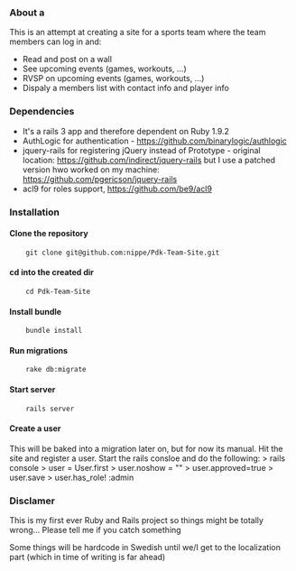 ### About a
This is an attempt at creating a site for a sports team where the team members can log in and:
* Read and post on a wall
* See upcoming events (games, workouts, ...)
* RVSP on upcoming events (games, workouts, ...)
* Dispaly a members list with contact info and player info


### Dependencies
* It's a rails 3 app and therefore dependent on Ruby 1.9.2
* AuthLogic for authentication - https://github.com/binarylogic/authlogic
* jquery-rails for registering jQuery instead of Prototype - original location: https://github.com/indirect/jquery-rails but I use a patched version hwo worked on my machine: https://github.com/pgericson/jquery-rails
* acl9 for roles support, https://github.com/be9/acl9


### Installation

#### Clone the repository

        git clone git@github.com:nippe/Pdk-Team-Site.git

#### cd into the created dir
        cd Pdk-Team-Site

#### Install bundle
        bundle install

#### Run migrations
        rake db:migrate

#### Start server
        rails server

#### Create a user
This will be baked into a migration later on, but for now its manual. Hit the site and register a user. Start the rails consloe and do the following:
        > rails console
        > user = User.first
        > user.noshow = ""
        > user.approved=true
        > user.save
        > user.has_role! :admin




### Disclamer
This is my first ever Ruby and Rails project so things might be totally wrong... Please tell me if you catch something

Some things will be hardcode in Swedish until we/I get to the localization part (which in time of writing is far ahead)
